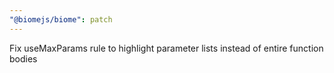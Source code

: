 ```yaml
---
"@biomejs/biome": patch
---
```


Fix useMaxParams rule to highlight parameter lists instead of entire function bodies
